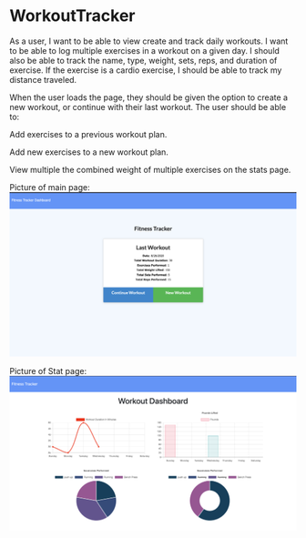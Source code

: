 # WorkoutTracker

As a user, I want to be able to view create and track daily workouts. I want to be able to log multiple exercises in a workout on a given day. I should also be able to track the name, type, weight, sets, reps, and duration of exercise. If the exercise is a cardio exercise, I should be able to track my distance traveled.


When the user loads the page, they should be given the option to create a new workout, or continue with their last workout.
The user should be able to:

Add exercises to a previous workout plan.

Add new exercises to a new workout plan.

View multiple the combined weight of multiple exercises on the stats page.

Picture of main page:
![FitnessTracker.png](https://github.com/sthapa411/WorkoutTracker/blob/master/FitnessTracker.png)

Picture of Stat page:
![stat.png](https://github.com/sthapa411/WorkoutTracker/blob/master/stat.png)
